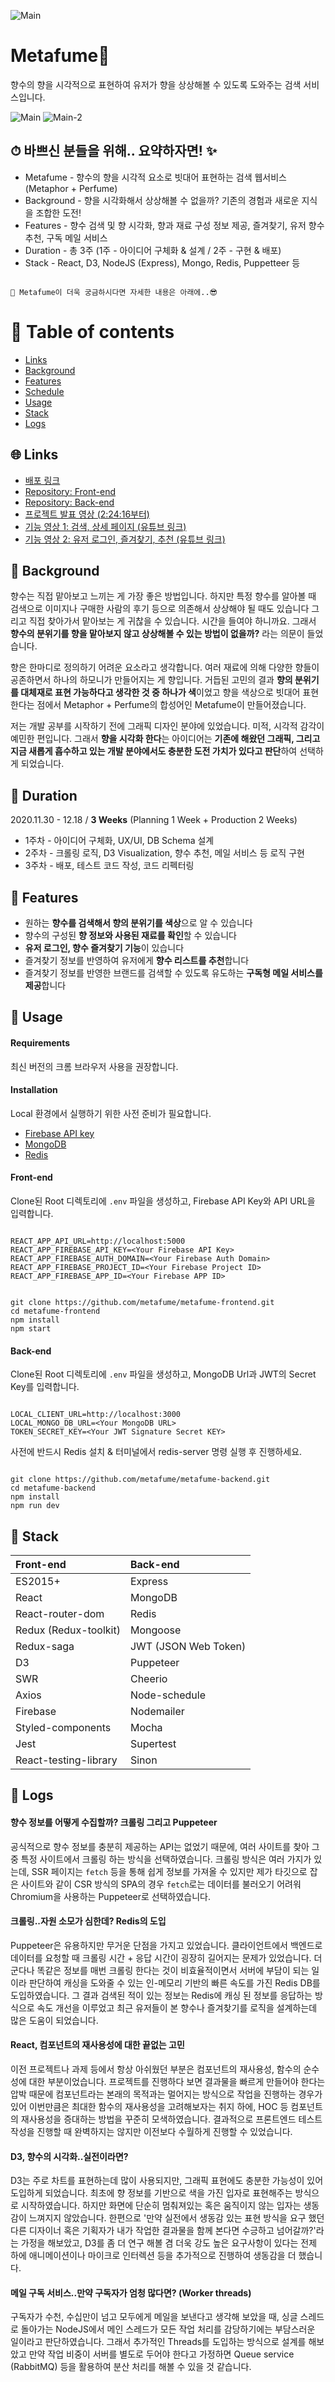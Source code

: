 ![Main](/readmeAssets/logo.png)

# Metafume🌷
향수의 향을 시각적으로 표현하여 유저가 향을 상상해볼 수 있도록 도와주는 검색 서비스입니다.

![Main](/readmeAssets/main.gif)
![Main-2](/readmeAssets/main-2.gif)

## ⏱ 바쁘신 분들을 위해.. 요약하자면! ✨
- Metafume - 향수의 향을 시각적 요소로 빗대어 표현하는 검색 웹서비스 (Metaphor + Perfume)
- Background - 향을 시각화해서 상상해볼 수 없을까? 기존의 경험과 새로운 지식을 조합한 도전!
- Features - 향수 검색 및 향 시각화, 향과 재료 구성 정보 제공, 즐겨찾기, 유저 향수 추천, 구독 메일 서비스
- Duration - 총 3주 (1주 - 아이디어 구체화 & 설계 / 2주 - 구현 & 배포)
- Stack - React, D3, NodeJS (Express), Mongo, Redis, Puppetteer 등

```

🌟 Metafume이 더욱 궁금하시다면 자세한 내용은 아래에..😎

```

# 🌈 Table of contents
- [Links](#-Links)
- [Background](#-Background)
- [Features](#-Features)
- [Schedule](#-Schedule)
- [Usage](#-Usage)
- [Stack](#-Stack)
- [Logs](#-Logs)

## 🌐 Links
- [배포 링크](https://www.metafume.site/)
- [Repository: Front-end](https://github.com/metafume/metafume-frontend)
- [Repository: Back-end](https://github.com/metafume/metafume-backend)
- [프로젝트 발표 영상 (2:24:16부터)](https://youtu.be/jMw5MIxLY3o?t=8656)
- [기능 영상 1: 검색, 상세 페이지 (유튜브 링크)](https://youtu.be/Gn4YyqeTo0s)
- [기능 영상 2: 유저 로그인, 즐겨찾기, 추천 (유튜브 링크)](https://youtu.be/8YsSLo3IaFA)

## 🌱 Background
향수는 직접 맡아보고 느끼는 게 가장 좋은 방법입니다. 하지만 특정 향수를 알아볼 때 검색으로 이미지나 구매한 사람의 후기 등으로 의존해서 상상해야 될 때도 있습니다 그리고 직접 찾아가서 맡아보는 게 귀찮을 수 있습니다. 시간을 들여야 하니까요. 그래서 **향수의 분위기를 향을 맡아보지 않고 상상해볼 수 있는 방법이 없을까?** 라는 의문이 들었습니다.

향은 한마디로 정의하기 어려운 요소라고 생각합니다. 여러 재료에 의해 다양한 향들이 공존하면서 하나의 하모니가 만들어지는 게 향입니다. 거듭된 고민의 결과 **향의 분위기를 대체재로 표현 가능하다고 생각한 것 중 하나가 색**이었고 향을 색상으로 빗대어 표현한다는 점에서 Metaphor + Perfume의 합성어인 Metafume이 만들어졌습니다.

저는 개발 공부를 시작하기 전에 그래픽 디자인 분야에 있었습니다. 미적, 시각적 감각이 예민한 편입니다. 그래서 **향을 시각화 한다**는 아이디어는 **기존에 해왔던 그래픽, 그리고 지금 새롭게 흡수하고 있는 개발 분야에서도 충분한 도전 가치가 있다고 판단**하여 선택하게 되었습니다.

## 📅 Duration
2020.11.30 - 12.18 / **3 Weeks** (Planning 1 Week + Production 2 Weeks)
- 1주차 - 아이디어 구체화, UX/UI, DB Schema 설계
- 2주차 - 크롤링 로직, D3 Visualization, 향수 추천, 메일 서비스 등 로직 구현
- 3주차 - 배포, 테스트 코드 작성, 코드 리펙터링

## 🌟 Features
- 원하는 **향수를 검색해서 향의 분위기를 색상**으로 알 수 있습니다
- 향수의 구성된 **향 정보와 사용된 재료를 확인**할 수 있습니다
- **유저 로그인, 향수 즐겨찾기 기능**이 있습니다
- 즐겨찾기 정보를 반영하여 유저에게 **향수 리스트를 추천**합니다
- 즐겨찾기 정보를 반영한 브랜드를 검색할 수 있도록 유도하는 **구독형 메일 서비스를 제공**합니다

## 💾 Usage

#### Requirements
최신 버전의 크롬 브라우저 사용을 권장합니다.

#### Installation
Local 환경에서 실행하기 위한 사전 준비가 필요합니다.

- [Firebase API key](https://firebase.google.com/?hl=ko)
- [MongoDB](https://www.mongodb.com/)
- [Redis](https://redis.io/)

#### Front-end

Clone된 Root 디렉토리에 `.env` 파일을 생성하고, Firebase API Key와 API URL을 입력합니다.

```

REACT_APP_API_URL=http://localhost:5000
REACT_APP_FIREBASE_API_KEY=<Your Firebase API Key>
REACT_APP_FIREBASE_AUTH_DOMAIN=<Your Firebase Auth Domain>
REACT_APP_FIREBASE_PROJECT_ID=<Your Firebase Project ID>
REACT_APP_FIREBASE_APP_ID=<Your Firebase APP ID>

```

```

git clone https://github.com/metafume/metafume-frontend.git
cd metafume-frontend
npm install
npm start

```

#### Back-end

Clone된 Root 디렉토리에 `.env` 파일을 생성하고, MongoDB Url과 JWT의 Secret Key를 입력합니다.

```

LOCAL_CLIENT_URL=http://localhost:3000
LOCAL_MONGO_DB_URL=<Your MongoDB URL>
TOKEN_SECRET_KEY=<Your JWT Signature Secret KEY>

```

사전에 반드시 Redis 설치 & 터미널에서 redis-server 명령 실행 후 진행하세요.

```

git clone https://github.com/metafume/metafume-backend.git
cd metafume-backend
npm install
npm run dev

```


## 🔧 Stack

| Front-end              | Back-end                |
| :--------------------- | :---------------------  |
| ES2015+                | Express                 |
| React                  | MongoDB                 |
| React-router-dom       | Redis                   |
| Redux (Redux-toolkit)  | Mongoose                |
| Redux-saga             | JWT (JSON Web Token)    |
| D3                     | Puppeteer               |
| SWR                    | Cheerio                 |
| Axios                  | Node-schedule           |
| Firebase               | Nodemailer              |
| Styled-components      | Mocha                   |
| Jest                   | Supertest               |
| React-testing-library  | Sinon                   |

## 📝 Logs

#### 향수 정보를 어떻게 수집할까? 크롤링 그리고 Puppeteer
공식적으로 향수 정보를 충분히 제공하는 API는 없었기 때문에, 여러 사이트를 찾아 그중 특정 사이트에서 크롤링 하는 방식을 선택하였습니다. 크롤링 방식은 여러 가지가 있는데, SSR 페이지는 `fetch` 등을 통해 쉽게 정보를 가져올 수 있지만 제가 타깃으로 잡은 사이트와 같이 CSR 방식의 SPA의 경우 `fetch`로는 데이터를 불러오기 어려워 Chromium을 사용하는 Puppeteer로 선택하였습니다.

#### 크롤링..자원 소모가 심한데? Redis의 도입
Puppeteer은 유용하지만 무거운 단점을 가지고 있었습니다. 클라이언트에서 백엔드로 데이터를 요청할 때 크롤링 시간 + 응답 시간이 굉장히 길어지는 문제가 있었습니다. 더군다나 똑같은 정보를 매번 크롤링 한다는 것이 비효율적이면서 서버에 부담이 되는 일이라 판단하여 캐싱을 도와줄 수 있는 인-메모리 기반의 빠른 속도를 가진 Redis DB를 도입하였습니다. 그 결과 검색된 적이 있는 정보는 Redis에 캐싱 된 정보를 응답하는 방식으로 속도 개선을 이루었고 최근 유저들이 본 향수나 즐겨찾기를 로직을 설계하는데 많은 도움이 되었습니다.

#### React, 컴포넌트의 재사용성에 대한 끝없는 고민
이전 프로젝트나 과제 등에서 항상 아쉬웠던 부분은 컴포넌트의 재사용성, 함수의 순수성에 대한 부분이었습니다. 프로젝트를 진행하다 보면 결과물을 빠르게 만들어야 한다는 압박 때문에 컴포넌트라는 본래의 목적과는 멀어지는 방식으로 작업을 진행하는 경우가 있어 이번만큼은 최대한 함수의 재사용성을 고려해보자는 취지 하에, HOC 등 컴포넌트의 재사용성을 증대하는 방법을 꾸준히 모색하였습니다. 결과적으로 프론트엔드 테스트 작성을 진행할 때 완벽하지는 않지만 이전보다 수월하게 진행할 수 있었습니다.

#### D3, 향수의 시각화..실전이라면?
D3는 주로 차트를 표현하는데 많이 사용되지만, 그래픽 표현에도 충분한 가능성이 있어 도입하게 되었습니다. 최초에 향 정보를 기반으로 색을 가진 입자로 표현해주는 방식으로 시작하였습니다. 하지만 화면에 단순히 멈춰져있는 혹은 움직이지 않는 입자는 생동감이 느껴지지 않았습니다. 한편으로 '만약 실전에서 생동감 있는 표현 방식을 요구 했던 다른 디자이너 혹은 기획자가 내가 작업한 결과물을 함께 본다면 수긍하고 넘어갈까?'라는 가정을 해보았고, D3를 좀 더 연구 해볼 겸 더욱 강도 높은 요구사항이 있다는 전제 하에 애니메이션이나 마이크로 인터렉션 등을 추가적으로 진행하여 생동감을 더 했습니다.

#### 메일 구독 서비스..만약 구독자가 엄청 많다면? (Worker threads)
구독자가 수천, 수십만이 넘고 모두에게 메일을 보낸다고 생각해 보았을 때, 싱글 스레드로 돌아가는 NodeJS에서 메인 스레드가 모든 작업 처리를 감당하기에는 부담스러운 일이라고 판단하였습니다. 그래서 추가적인 Threads를 도입하는 방식으로 설계를 해보았고 만약 작업 비중이 서버를 별도로 두어야 한다고 가정하면 Queue service (RabbitMQ) 등을 활용하여 분산 처리를 해볼 수 있을 것 같습니다.
